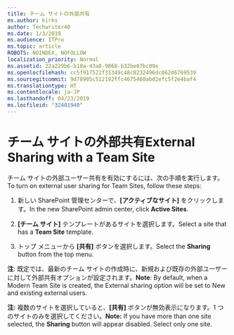 ```yaml
---
title: チーム サイトの外部共有
ms.author: kirks
author: Techwriter40
ms.date: 1/3/2019
ms.audience: ITPro
ms.topic: article
ROBOTS: NOINDEX, NOFOLLOW
localization_priority: Normal
ms.assetid: 22a229b6-b18a-43a8-9868-b32be87bc09e
ms.openlocfilehash: cc5f917522f31349c48c8232496dc862d6769539
ms.sourcegitcommit: 9d78905c512192ffc4675468abd2efc5f2e4baf4
ms.translationtype: HT
ms.contentlocale: ja-JP
ms.lasthandoff: 04/23/2019
ms.locfileid: "32401940"
---
```

# <a name="external-sharing-with-a-team-site"></a><span data-ttu-id="f080c-102">チーム サイトの外部共有</span><span class="sxs-lookup"><span data-stu-id="f080c-102">External Sharing with a Team Site</span></span>

<span data-ttu-id="f080c-103">チーム サイトの外部ユーザー共有を有効にするには、次の手順を実行します。</span><span class="sxs-lookup"><span data-stu-id="f080c-103">To turn on external user sharing for Team Sites, follow these steps:</span></span> 
  
1. <span data-ttu-id="f080c-104">新しい SharePoint 管理センターで、**[アクティブなサイト]** をクリックします。</span><span class="sxs-lookup"><span data-stu-id="f080c-104">In the new SharePoint admin center, click **Active Sites**.</span></span>
  
2. <span data-ttu-id="f080c-105">**[チーム サイト]** テンプレートがあるサイトを選択します。</span><span class="sxs-lookup"><span data-stu-id="f080c-105">Select a site that has a **Team Site** template.</span></span> 
  
3. <span data-ttu-id="f080c-106">トップ メニューから **[共有]** ボタンを選択します。</span><span class="sxs-lookup"><span data-stu-id="f080c-106">Select the **Sharing** button from the top menu.</span></span> 
  
 <span data-ttu-id="f080c-107">**注**: 既定では、最新のチーム サイトの作成時に、新規および既存の外部ユーザーに対して外部共有オプションが設定されます。</span><span class="sxs-lookup"><span data-stu-id="f080c-107">**Note**: By default, when a Modern Team Site is created, the External sharing option will be set to New and existing external users.</span></span> 
  
 <span data-ttu-id="f080c-p101">**注:** 複数のサイトを選択していると、**[共有]** ボタンが無効表示になります。1 つのサイトのみを選択してください。</span><span class="sxs-lookup"><span data-stu-id="f080c-p101">**Note:** If you have more than one site selected, the **Sharing** button will appear disabled. Select only one site.</span></span> 
  

